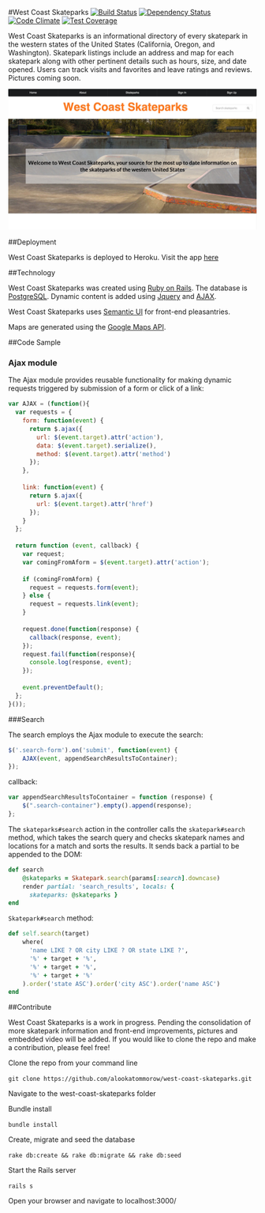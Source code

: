 #West Coast Skateparks
[![Build Status](https://travis-ci.org/alookatommorow/west-coast-skateparks.svg?branch=master)](https://travis-ci.org/alookatommorow/west-coast-skateparks)
[![Dependency Status](https://gemnasium.com/alookatommorow/west-coast-skateparks.svg)](https://gemnasium.com/alookatommorow/west-coast-skateparks)
[![Code Climate](https://codeclimate.com/github/alookatommorow/west-coast-skateparks/badges/gpa.svg)](https://codeclimate.com/github/alookatommorow/west-coast-skateparks)
[![Test Coverage](https://codeclimate.com/github/alookatommorow/west-coast-skateparks/badges/coverage.svg)](https://codeclimate.com/github/alookatommorow/west-coast-skateparks/coverage)

West Coast Skateparks is an informational directory of every skatepark in the western states of the United States (California, Oregon, and Washington).  Skatepark listings include an address and map for each skatepark along with other pertinent details such as hours, size, and date opened.  Users can track visits and favorites and leave ratings and reviews.  Pictures coming soon.

![Screenshot](https://github.com/alookatommorow/west-coast-skateparks/blob/master/public/wcsp.jpg)

##Deployment

West Coast Skateparks is deployed to Heroku. Visit the app [here](https://west-coast-skateparks.herokuapp.com/)

##Technology

West Coast Skateparks was created using [Ruby on Rails](rubyonrails.org).  The database is [PostgreSQL](http://www.postgresql.org/). Dynamic content is added using [Jquery](https://jquery.com/) and [AJAX](http://api.jquery.com/jquery.ajax/).

West Coast Skateparks uses [Semantic UI](http://semantic-ui.com/) for front-end pleasantries.

Maps are generated using the [Google Maps API](https://developers.google.com/maps/documentation/javascript/).

##Code Sample

### Ajax module

The Ajax module provides reusable functionality for making dynamic requests triggered by submission of a form or click of a link:

```javascript
var AJAX = (function(){
  var requests = {
    form: function(event) {
      return $.ajax({
        url: $(event.target).attr('action'),
        data: $(event.target).serialize(),
        method: $(event.target).attr('method')
      });
    },

    link: function(event) {
      return $.ajax({
        url: $(event.target).attr('href')
      });
    }
  };

  return function (event, callback) {
    var request;
    var comingFromAform = $(event.target).attr('action');

    if (comingFromAform) {
      request = requests.form(event);
    } else {
      request = requests.link(event);
    }

    request.done(function(response) {
      callback(response, event);
    });
    request.fail(function(response){
      console.log(response, event);
    });

    event.preventDefault();
  };
}());
```

###Search

The search employs the Ajax module to execute the search: 

```javascript
$('.search-form').on('submit', function(event) {
    AJAX(event, appendSearchResultsToContainer);
});
```
callback:

```javascript
var appendSearchResultsToContainer = function (response) {
    $(".search-container").empty().append(response);
};
```

The `skateparks#search` action in the controller calls the `skatepark#search` method, which takes the search query and checks skatepark names and locations for a match and sorts the results.  It sends back a partial to be appended to the DOM:

```ruby
def search
    @skateparks = Skatepark.search(params[:search].downcase)
    render partial: 'search_results', locals: {
      skateparks: @skateparks }
end
```

`Skatepark#search` method:

```ruby
def self.search(target)
    where(
      'name LIKE ? OR city LIKE ? OR state LIKE ?',
      '%' + target + '%',
      '%' + target + '%',
      '%' + target + '%'
    ).order('state ASC').order('city ASC').order('name ASC')
end
```

##Contribute

West Coast Skateparks is a work in progress.  Pending the consolidation of more skatepark information and front-end improvements, pictures and embedded video will be added.  If you would like to clone the repo and make a contribution, please feel free!

Clone the repo from your command line

`git clone https://github.com/alookatommorow/west-coast-skateparks.git`

Navigate to the west-coast-skateparks folder

Bundle install

`bundle install`

Create, migrate and seed the database

`rake db:create && rake db:migrate && rake db:seed`

Start the Rails server

`rails s`

Open your browser and navigate to localhost:3000/
